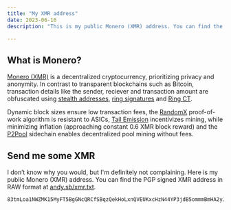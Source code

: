 ```yaml
---
title: "My XMR address"
date: 2023-06-16
description: "This is my public Monero (XMR) address. You can find the PGP signed XMR address in RAW format at [andy.sb/xmr.txt][/xmr.txt]."

---
```


## What is Monero?

[Monero (XMR)][1] is a decentralized cryptocurrency, prioritizing privacy and
anonymity. In contrast to transparent blockchains such as Bitcoin, transaction
details like the sender, reciever and transaction amount are obfuscated using
[stealth addresses][2], [ring signatures][3] and [Ring CT][4].

Dynamic block sizes ensure low transaction fees, the [RandomX][5] proof-of-work
algorithm is resistant to ASICs, [Tail Emission][6] incentivizes mining,
while minimizing inflation (approaching constant 0.6 XMR block reward) and
the [P2Pool][7] sidechain enables decentralized pool mining without fees.

## Send me some XMR

I don’t know why you would, but I'm definitely not complaining. Here is my
public Monero (XMR) address. You can find the PGP signed XMR address in RAW
format at [andy.sb/xmr.txt][8].

```
83tmLoa1NWZMK15MyFT5BgGNcQRCfSBqzQekHoLxnQVEUKxcHzN44YP3jdB5ommmBmHA2yJB9zzVxiTmt3BNHB5hGh6ntmh
```

[1]: https://www.getmonero.org
[2]: https://www.getmonero.org/resources/moneropedia/stealthaddress.html
[3]: https://www.getmonero.org/resources/moneropedia/ringsignatures.html
[4]: https://www.getmonero.org/resources/moneropedia/ringCT.html
[5]: https://www.getmonero.org/resources/moneropedia/randomx.html
[6]: https://www.getmonero.org/resources/moneropedia/tail-emission.html
[7]: https://github.com/SChernykh/p2pool
[8]: /xmr.txt
